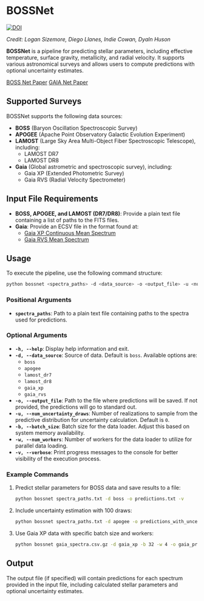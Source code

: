 # BOSSNet
[![DOI](https://zenodo.org/badge/610963244.svg)](https://zenodo.org/doi/10.5281/zenodo.10453134)

*Credit: Logan Sizemore, Diego Llanes, Indie Cowan, Dyaln Huson*

**BOSSNet** is a pipeline for predicting stellar parameters, including effective temperature, surface gravity, metallicity, and radial velocity. It supports various astronomical surveys and allows users to compute predictions with optional uncertainty estimates.

[BOSS Net Paper](https://iopscience.iop.org/article/10.3847/1538-3881/ad291d/meta)
[GAIA Net Paper](https://arxiv.org/pdf/2503.02958)

## Supported Surveys

BOSSNet supports the following data sources:

- **BOSS** (Baryon Oscillation Spectroscopic Survey)
- **APOGEE** (Apache Point Observatory Galactic Evolution Experiment)
- **LAMOST** (Large Sky Area Multi-Object Fiber Spectroscopic Telescope), including:
  - LAMOST DR7
  - LAMOST DR8
- **Gaia** (Global astrometric and spectroscopic survey), including:
  - Gaia XP (Extended Photometric Survey)
  - Gaia RVS (Radial Velocity Spectrometer)

## Input File Requirements

- **BOSS, APOGEE, and LAMOST (DR7/DR8)**: Provide a plain text file containing a list of paths to the FITS files.
- **Gaia**: Provide an ECSV file in the format found at:
  - [Gaia XP Continuous Mean Spectrum](http://cdn.gea.esac.esa.int/Gaia/gdr3/Spectroscopy/xp_continuous_mean_spectrum/)
  - [Gaia RVS Mean Spectrum](http://cdn.gea.esac.esa.int/Gaia/gdr3/Spectroscopy/rvs_mean_spectrum/)

## Usage

To execute the pipeline, use the following command structure:

```bash
python bossnet <spectra_paths> -d <data_source> -o <output_file> -u <num_uncertainty_draws> -b <batch_size> -w <num_workers> -v
```

### Positional Arguments

- **`spectra_paths`**: Path to a plain text file containing paths to the spectra used for predictions.

### Optional Arguments

- **`-h, --help`**: Display help information and exit.
- **`-d, --data_source`**: Source of data. Default is `boss`. Available options are:
  - `boss`
  - `apogee`
  - `lamost_dr7`
  - `lamost_dr8`
  - `gaia_xp`
  - `gaia_rvs`
- **`-o, --output_file`**: Path to the file where predictions will be saved. If not provided, the predictions will go to standard out.
- **`-u, --num_uncertainty_draws`**: Number of realizations to sample from the predictive distribution for uncertainty calculation. Default is `0`.
- **`-b, --batch_size`**: Batch size for the data loader. Adjust this based on system memory availability.
- **`-w, --num_workers`**: Number of workers for the data loader to utilize for parallel data loading.
- **`-v, --verbose`**: Print progress messages to the console for better visibility of the execution process.

### Example Commands

1. Predict stellar parameters for BOSS data and save results to a file:

   ```bash
   python bossnet spectra_paths.txt -d boss -o predictions.txt -v
   ```

2. Include uncertainty estimation with 100 draws:

   ```bash
   python bossnet spectra_paths.txt -d apogee -o predictions_with_uncertainties.txt -u 100 -v
   ```

3. Use Gaia XP data with specific batch size and workers:

   ```bash
   python bossnet gaia_spectra.csv.gz -d gaia_xp -b 32 -w 4 -o gaia_predictions.txt
   ```

## Output

The output file (if specified) will contain predictions for each spectrum provided in the input file, including calculated stellar parameters and optional uncertainty estimates.
